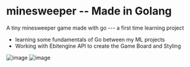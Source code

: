 # minesweeper -- Made in Golang
A tiny minesweeper game made with go --- a first time learning project 

- learning some fundamentals of Go between my ML projects
- Working with Ebitengine API to create the Game Board and Styling


![image](https://github.com/orackle/minesweeper/assets/42990726/c98e73dd-b0db-4a29-8df4-9c6d355f23bc)
![image](https://github.com/orackle/minesweeper/assets/42990726/2a0a6128-f2ee-4dbe-bc3e-2b4590e3f078)


